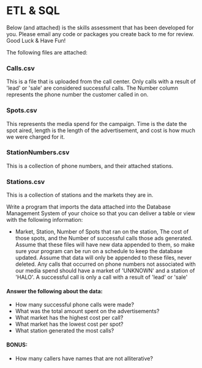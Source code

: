 # ETL & SQL
Below (and attached) is the skills assessment that has been developed for you. Please email any code or packages you create back to me for review.
Good Luck & Have Fun!
 
The following files are attached:
 
### Calls.csv
This is a file that is uploaded from the call center.  Only calls with a result of 'lead' or 'sale' are considered successful calls. The Number column represents the phone number the customer called in on.
 
### Spots.csv
This represents the media spend for the campaign. Time is the date the spot aired, length is the length of the advertisement, and cost is how much we were charged for it.
 
### StationNumbers.csv
This is a collection of phone numbers, and their attached stations.
 
### Stations.csv
This is a collection of stations and the markets they are in.
 
 
Write a program that imports the data attached into the Database Management System of your choice so that you can deliver a table or view with the following information:
* Market, Station, Number of Spots that ran on the station, The cost of those spots, and the Number of successful calls those ads generated.
Assume that these files will have new data appended to them, so make sure your program can be run on a schedule to keep the database updated. Assume that data will only be appended to these files, never deleted.
Any calls that occurred on phone numbers not associated with our media spend should have a market of 'UNKNOWN' and a station of 'HALO'.
A successful call is only a call with a result of 'lead' or 'sale'
 
#### Answer the following about the data:
* How many successful phone calls were made?
* What was the total amount spent on the advertisements?
* What market has the highest cost per call?
* What market has the lowest cost per spot?
* What station generated the most calls?

 
#### BONUS:
* How many callers have names that are not alliterative?

